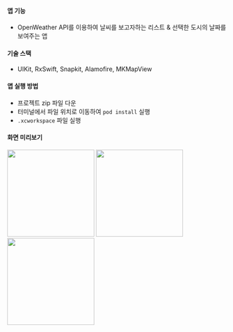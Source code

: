 #### 앱 기능
- OpenWeather API를 이용하여 날씨를 보고자하는 리스트 & 선택한 도시의 날짜를 보여주는 앱
#### 기술 스택
- UIKit, RxSwift, Snapkit, Alamofire, MKMapView
#### 앱 실행 방법
- 프로젝트 zip 파일 다운
- 터미널에서 파일 위치로 이동하여 `pod install` 실행
- `.xcworkspace` 파일 실행
#### 화면 미리보기
<img src ="https://user-images.githubusercontent.com/96823668/213478930-991b5e02-65d2-4d48-b9b1-cbfd97f56b6a.png" width = "200">  <img src="https://user-images.githubusercontent.com/96823668/213479402-7da40dc5-e0a0-4d6c-b37f-f9d6d13d07de.png" width="200">  <img src ="https://user-images.githubusercontent.com/96823668/213479091-e12512c3-e2a9-4eca-bb35-606cfaf91d3a.png" width = "200">    
